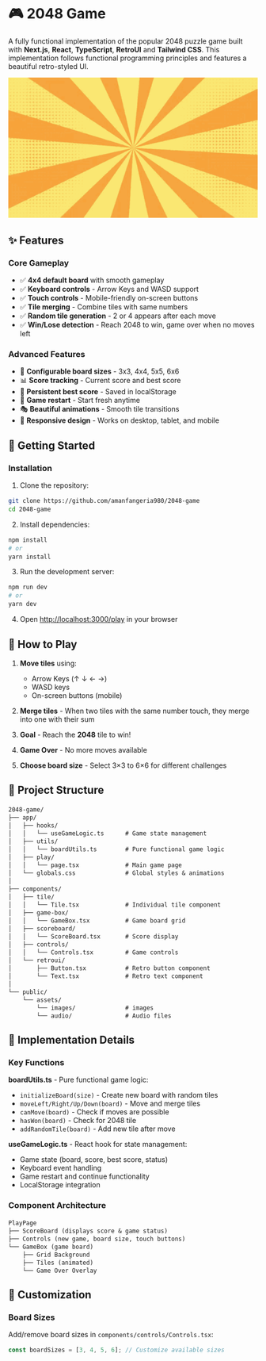 # 🎮 2048 Game

A fully functional implementation of the popular 2048 puzzle game built with **Next.js**, **React**, **TypeScript**, **RetroUI** and **Tailwind CSS**. This implementation follows functional programming principles and features a beautiful retro-styled UI.

![2048 Game](public/assets/images/game.gif)

## ✨ Features

### Core Gameplay
- ✅ **4x4 default board** with smooth gameplay
- ✅ **Keyboard controls** - Arrow Keys and WASD support
- ✅ **Touch controls** - Mobile-friendly on-screen buttons
- ✅ **Tile merging** - Combine tiles with same numbers
- ✅ **Random tile generation** - 2 or 4 appears after each move
- ✅ **Win/Lose detection** - Reach 2048 to win, game over when no moves left

### Advanced Features
- 🎨 **Configurable board sizes** - 3x3, 4x4, 5x5, 6x6
- 📊 **Score tracking** - Current score and best score
- 💾 **Persistent best score** - Saved in localStorage
- 🔄 **Game restart** - Start fresh anytime
- 🎭 **Beautiful animations** - Smooth tile transitions
- 📱 **Responsive design** - Works on desktop, tablet, and mobile

## 🚀 Getting Started

### Installation

1. Clone the repository:
```bash
git clone https://github.com/amanfangeria980/2048-game
cd 2048-game
```

2. Install dependencies:
```bash
npm install
# or
yarn install
```

3. Run the development server:
```bash
npm run dev
# or
yarn dev
```

4. Open [http://localhost:3000/play](http://localhost:3000/play) in your browser

## 🎯 How to Play

1. **Move tiles** using:
   - Arrow Keys (↑ ↓ ← →)
   - WASD keys
   - On-screen buttons (mobile)

2. **Merge tiles** - When two tiles with the same number touch, they merge into one with their sum

3. **Goal** - Reach the **2048** tile to win!

4. **Game Over** - No more moves available

5. **Choose board size** - Select 3×3 to 6×6 for different challenges

## 📁 Project Structure

```
2048-game/
├── app/
│   ├── hooks/
│   │   └── useGameLogic.ts      # Game state management
│   ├── utils/
│   │   └── boardUtils.ts        # Pure functional game logic
│   ├── play/
│   │   └── page.tsx             # Main game page
│   └── globals.css              # Global styles & animations
│
├── components/
│   ├── tile/
│   │   └── Tile.tsx             # Individual tile component
│   ├── game-box/
│   │   └── GameBox.tsx          # Game board grid
│   ├── scoreboard/
│   │   └── ScoreBoard.tsx       # Score display
│   ├── controls/
│   │   └── Controls.tsx         # Game controls
│   └── retroui/
│       ├── Button.tsx           # Retro button component
│       └── Text.tsx             # Retro text component
│
└── public/
    └── assets/
        └── images/              # images
        └── audio/               # Audio files
```

## 🧠 Implementation Details

### Key Functions

**boardUtils.ts** - Pure functional game logic:
- `initializeBoard(size)` - Create new board with random tiles
- `moveLeft/Right/Up/Down(board)` - Move and merge tiles
- `canMove(board)` - Check if moves are possible
- `hasWon(board)` - Check for 2048 tile
- `addRandomTile(board)` - Add new tile after move

**useGameLogic.ts** - React hook for state management:
- Game state (board, score, best score, status)
- Keyboard event handling
- Game restart and continue functionality
- LocalStorage integration

### Component Architecture

```
PlayPage
├── ScoreBoard (displays score & game status)
├── Controls (new game, board size, touch buttons)
└── GameBox (game board)
    ├── Grid Background
    ├── Tiles (animated)
    └── Game Over Overlay
```

## 🎨 Customization

### Board Sizes

Add/remove board sizes in `components/controls/Controls.tsx`:

```typescript
const boardSizes = [3, 4, 5, 6]; // Customize available sizes
```